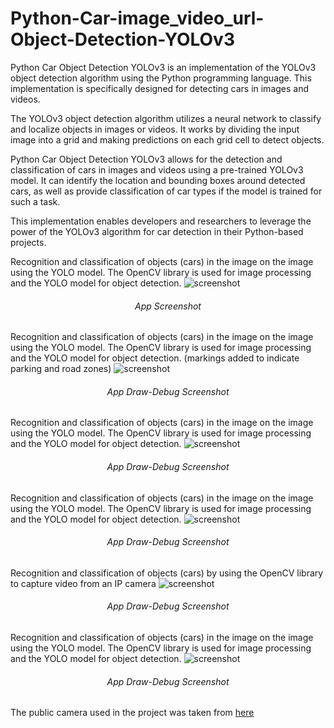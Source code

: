 # Python-Car-image_video_url-Object-Detection-YOLOv3
Python Car Object Detection YOLOv3 is an implementation of the YOLOv3 object detection algorithm using the Python programming language. This implementation is specifically designed for detecting cars in images and videos.

The YOLOv3 object detection algorithm utilizes a neural network to classify and localize objects in images or videos. It works by dividing the input image into a grid and making predictions on each grid cell to detect objects.

Python Car Object Detection YOLOv3 allows for the detection and classification of cars in images and videos using a pre-trained YOLOv3 model. It can identify the location and bounding boxes around detected cars, as well as provide classification of car types if the model is trained for such a task.

This implementation enables developers and researchers to leverage the power of the YOLOv3 algorithm for car detection in their Python-based projects.


Recognition and classification of objects (cars) in the image on the image using the YOLO model.
The OpenCV library is used for image processing and the YOLO model for object detection.
![screenshot](https://github.com/evgenyk-nn/Python-Car-image_video_url-Object-Detection-YOLOv3/tree/blob/screenshots/screenshot1.png)
<h6 align="center">App Screenshot</h6>

Recognition and classification of objects (cars) in the image on the image using the YOLO model.
The OpenCV library is used for image processing and the YOLO model for object detection. (markings added to indicate parking and road zones)
![screenshot](https://github.com/evgenyk-nn/Python-Car-image_video_url-Object-Detection-YOLOv3/tree/master/screenshots/screenshot2.png)
<h6 align="center">App Draw-Debug Screenshot</h6>

Recognition and classification of objects (cars) in the image on the image using the YOLO model.
The OpenCV library is used for image processing and the YOLO model for object detection.
![screenshot](https://github.com/evgenyk-nn/Python-Car-image_video_url-Object-Detection-YOLOv3/tree/master/screenshots/screenshot3.png)
<h6 align="center">App Draw-Debug Screenshot</h6>

Recognition and classification of objects (cars) in the image on the image using the YOLO model.
The OpenCV library is used for image processing and the YOLO model for object detection.
![screenshot](https://github.com/evgenyk-nn/Python-Car-image_video_url-Object-Detection-YOLOv3/tree/master/screenshots/screenshot4.png)
<h6 align="center">App Draw-Debug Screenshot</h6>

Recognition and classification of objects (cars) by using the OpenCV library to capture video from an IP camera
![screenshot](https://github.com/evgenyk-nn/Python-Car-image_video_url-Object-Detection-YOLOv3/tree/master/screenshots/screenshot5.png)
<h6 align="center">App Draw-Debug Screenshot</h6>

Recognition and classification of objects (cars) in the image on the image using the YOLO model.
The OpenCV library is used for image processing and the YOLO model for object detection.
![screenshot](https://github.com/evgenyk-nn/Python-Car-image_video_url-Object-Detection-YOLOv3/tree/master/screenshots/screenshot6.png)
<h6 align="center">App Draw-Debug Screenshot</h6>

The public camera used in the project was taken from [here](http://68.188.109.50/cgi-bin/camera)
